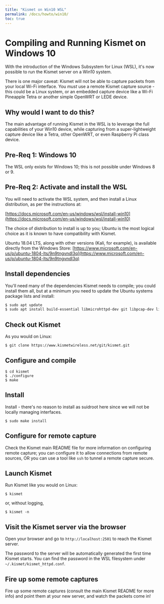 ```yaml
---
title: "Kismet on Win10 WSL"
permalink: /docs/howto/win10/
toc: true
---
```


# Compiling and Running Kismet on Windows 10

With the introduction of the Windows Subsystem for Linux (WSL), it's now possible to run the Kismet server on a Win10 system.

There is one major caveat:  Kismet will not be able to capture packets from your local Wi-Fi interface.  You *must* use a remote Kismet capture source - this could be a Linux system, or an embedded capture device like a Wi-Fi Pineapple Tetra or another simple OpenWRT or LEDE device.

## Why would I want to do this?

The main advantage of running Kismet in the WSL is to leverage the full capabilities of your Win10 device, while capturing from a super-lightweight capture device like a Tetra, other OpenWRT, or even Raspberry Pi class device.

## Pre-Req 1:  Windows 10

The WSL only exists for Windows 10; this is not possible under Windows 8 or 9.

## Pre-Req 2:  Activate and install the WSL

You will need to activate the WSL system, and then install a Linux distribution, as per the instructions at:

[https://docs.microsoft.com/en-us/windows/wsl/install-win10](https://docs.microsoft.com/en-us/windows/wsl/install-win10)

The choice of distribution to install is up to you; Ubuntu is the most logical choice as it is known to have compatibility with Kismet.

Ubuntu 18.04 LTS, along with other versions (Kali, for example), is available directly from the Windows Store:
[https://www.microsoft.com/en-us/p/ubuntu-1804-lts/9n9tngvndl3q](https://www.microsoft.com/en-us/p/ubuntu-1804-lts/9n9tngvndl3q)

## Install dependencies

You'll need many of the dependencies Kismet needs to compile; you could install them all, but at a minimum you need to update the Ubuntu systems package lists and install:

```bash
$ sudo apt update
$ sudo apt install build-essential libmicrohttpd-dev git libpcap-dev libsqlite3-dev
```

## Check out Kismet

As you would on Linux:

```
$ git clone https://www.kismetwireless.net/git/kismet.git
```

## Configure and compile

```
$ cd kismet
$ ./configure
$ make
```

## Install

Install - there's no reason to install as suidroot here since we will not be locally managing interfaces.

```
$ sudo make install
```

## Configure for remote capture

Check the Kismet main README file for more information on configuring remote capture; you can configure it to allow connections from remote sources, OR you can use a tool like `ssh` to tunnel a remote capture secure.

## Launch Kismet 

Run Kismet like you would on Linux:

```
$ kismet
```

or, without logging,

```
$ kismet -n
```

## Visit the Kismet server via the browser

Open your browser and go to `http://localhost:2501` to reach the Kismet server.

The password to the server will be automatically generated the first time Kismet starts.  You can find the password in the WSL filesystem under `~/.kismet/kismet_httpd.conf`.

## Fire up some remote captures

Fire up some remote captures (consult the main Kismet README for more info) and point them at your new server, and watch the packets come in!



